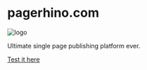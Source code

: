 # pagerhino.com

![logo](https://cloud.githubusercontent.com/assets/4025567/6487836/1f66644e-c29c-11e4-9d06-ee230a1d43f9.png)

Ultimate single page publishing platform ever.

  [Test it here](uyelikuyg.herokuapp.com)
